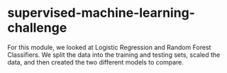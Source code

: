 # supervised-machine-learning-challenge
 
For this module, we looked at Logistic Regression and Random Forest Classifiers.  We split the data into the training and testing sets, scaled the data, and then created the two different models to compare.
